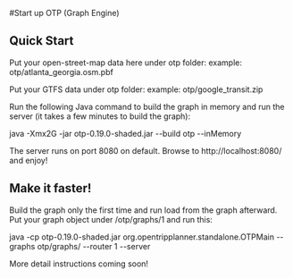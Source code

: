 #Start up OTP (Graph Engine)
## Quick Start
Put your open-street-map data here under otp folder:
example: otp/atlanta_georgia.osm.pbf

Put your GTFS data under otp folder:
example: otp/google_transit.zip

Run the following Java command to build the graph in memory and run the server (it takes a few minutes to build the graph):

java -Xmx2G -jar otp-0.19.0-shaded.jar --build otp --inMemory

The server runs on port 8080 on default. Browse to http://localhost:8080/ and enjoy!

## Make it faster!
Build the graph only the first time and run load from the graph afterward. 
Put your graph object under /otp/graphs/1 and run this:

java -cp otp-0.19.0-shaded.jar org.opentripplanner.standalone.OTPMain --graphs otp/graphs/ --router 1 --server

More detail instructions coming soon!

